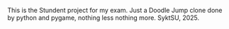 This is the Stundent project for my exam.
Just a Doodle Jump clone done by python and pygame, nothing less nothing more.
SyktSU, 2025.
